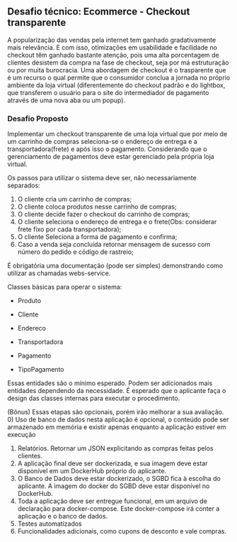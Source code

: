 ## Desafio técnico: Ecommerce - Checkout transparente

A popularização das vendas pela internet tem ganhado gradativamente mais relevância. E com isso, otimizações em usabilidade e facilidade no checkout têm ganhado bastante atenção, pois uma alta porcentagem de clientes desistem da compra na fase de checkout, seja por má estruturação ou por muita burocracia. Uma abordagem de checkout é o trasparente que é um recurso o qual permite que o consumidor conclua a jornada no próprio ambiente da loja virtual (diferentemente do checkout padrão e do lightbox, que transferem o usuário para o site do intermediador de pagamento através de uma nova aba ou um popup).

### Desafio Proposto

Implementar um checkout transparente de uma loja virtual que por meio de um carrinho de compras seleciona-se o endereço de entrega e a transportadora(frete) e após isso o pagamento. Considerando que o gerenciamento de pagamentos deve estar gerenciado pela própria loja virtual.

Os passos para utilizar o sistema deve ser, não necessariamente separados:

1) O cliente cria um carrinho de compras;
2) O cliente coloca produtos nesse carrinho de compras;
3) O cliente decide fazer o checkout do carrinho de compras;
4) O cliente seleciona o endereço de entrega e o frete(Obs: considerar frete fixo por cada transportadora);
5) O cliente Seleciona a forma de pagamento e confirma;
6) Caso a venda seja concluída retornar mensagem de sucesso com número do pedido e código de rastreio;

É obrigatória uma documentação (pode ser simples) demonstrando como utilizar as chamadas webs-service.



Classes básicas para operar o sistema:

* Produto

* Cliente

* Endereco

* Transportadora

* Pagamento

* TipoPagamento

Essas entidades são o mínimo esperado. Podem ser adicionados mais entidades dependendo da necessidade.
É esperado que o aplicante faça o design das classes internas para executar o procedimento.


(Bônus)
Essas etapas são opcionais, porém irão melhorar a sua avaliação.
0) Uso de banco de dados nesta aplicação é opcional, o conteúdo pode ser armazenado em memória e existir apenas enquanto a aplicação estiver em execução
1) Relatórios. Retornar um JSON explicitando as compras feitas pelos clientes.
2) A aplicação final deve ser dockerizada, e sua imagem deve estar disponível em um DockerHub próprio do aplicante.
3) O Banco de Dados deve estar dockerizado, o SGBD fica à escolha do aplicante. A imagem do docker do SGBD deve estar disponível no DockerHub.
4) Toda a aplicação deve ser entregue funcional, em um arquivo de declaração para docker-compose. Este docker-compose irá conter a aplicação e o banco de dados.
5) Testes automatizados
6) Funcionalidades adicionais, como cupons de desconto e vale compras. 